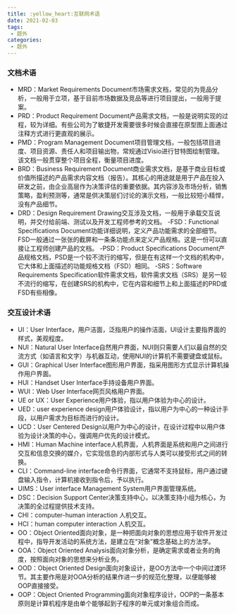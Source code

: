 ```yaml
---
title: :yellow_heart:互联网术语
date: 2021-02-03
tags:
 - 题外
categories:
 - 题外
---
```

### 文档术语
- MRD：Market Requirements Document市场需求文档，常见的为竞品分析，一般用于立项，基于目前市场数据及竞品等进行项目提出，一般用于提案。
- PRD：Product Requirement Document产品需求文档，一般是说明实现的过程，较为详细。有些公司为了敏捷开发需要很多时候会直接在原型图上面通过注释方式进行更直观的展示。
- PMD：Program Management Document项目管理文档，一般包括项目进度、项目资源、责任人和项目输出物，常规通过Visio进行甘特图绘制管理。该文档一般贯穿整个项目全程，衡量项目进度。 
- BRD：Business Requirement Document商业需求文档，是基于商业目标或价值所描述的产品需求内容文档（报告）。其核心的用途就是用于产品在投入研发之前，由企业高层作为决策评估的重要依据。其内容涉及市场分析，销售策略，盈利预测等，通常是供决策层们讨论的演示文档，一般比较短小精悍，没有产品细节。
- DRD：Design Requirement Drawing交互涉及文档，一般用于承载交互说明，并交付给前端、测试以及开发工程师参考的文档。
-FSD：Functional Specifications Document功能详细说明，定义产品功能需求的全部细节。FSD一般通过一张张的截屏和一条条功能点来定义产品规格。这是一份可以直接让工程师创建产品的文档。
-PSD：Product Specifications Document产品规格文档，PSD是一个较不流行的缩写，但是在有这样一个文档的机构中，它大体和上面描述的功能规格文档（FSD）相同。
-SRS：Software Requirements Specification软件需求文档，软件需求文档（SRS）是另一较不流行的缩写，在创建SRS的机构中，它在内容和细节上和上面描述的PRD或FSD有些相像。
### 交互设计术语
- UI：User Interface，用户洁面，泛指用户的操作洁面，UI设计主要指界面的样式，美观程度。
- NUI：Natural User Interface自然用户界面，NUI则只需要人们以最自然的交流方式（如语言和文字）与机器互动，使用NUI的计算机不需要键盘或鼠标。
- GUI：Graphical User Interface图形用户界面，指采用图形方式显示计算机操作用户界面。
- HUI：Handset User Interface手持设备用户界面。
- WUI：Web User Interface网页风格用户界面。
- UE or UX：User Experience用户体验，指以用户体验为中心的设计。
- UED：user experience design用户体验设计，指以用户为中心的一种设计手段，以用户需求为目标而进行的设计。
- UCD：User Centered Design以用户为中心的设计，在设计过程中以用户体验为设计决策的中心，强调用户优先的设计模式。
- HMI：Human Machine interface人机界面，人机界面是系统和用户之间进行交互和信息交换的媒介，它实现信息的内部形式与人类可以接受形式之间的转换。
- CLI：Command-line interface命令行界面，它通常不支持鼠标，用户通过键盘输入指令，计算机接收到指令后，予以执行。
- UIMS：User interface Management System用户界面管理系统。
- DSC：Decision Support Center决策支持中心，以决策支持小组为核心，为决策的全过程提供技术支持。
- CHI：computer-human interaction 人机交互。
- HCI：human computer interaction 人机交互。
- OO：Object Oriented面向对象，是一种把面向对象的思想应用于软件开发过程中，指导开发活动的系统方法，是建立在“对象”概念基础上的方法学。
- OOA：Object Oriented Analysis面向对象分析，是确定需求或者业务的角度，按照面向对象的思想来分析业务。
- OOD：Object Oriented Design面向对象设计，是OO方法中一个中间过渡环节。其主要作用是对OOA分析的结果作进一步的规范化整理，以便能够被OOP直接接受。
- OOP：Object Oriented Programming面向对象程序设计，OOP的一条基本原则是计算机程序是由单个能够起到子程序的单元或对象组合而成。